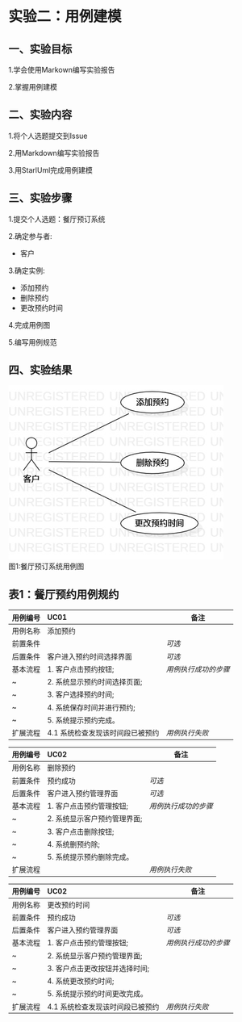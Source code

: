 # 实验二：用例建模

## 一、实验目标

1.学会使用Markown编写实验报告

2.掌握用例建模

## 二、实验内容

1.将个人选题提交到Issue

2.用Markdown编写实验报告

3.用StarlUml完成用例建模

## 三、实验步骤

1.提交个人选题：餐厅预订系统

2.确定参与者:

  - 客户
  
3.确定实例:

  - 添加预约
  - 删除预约
  - 更改预约时间

4.完成用例图

5.编写用例规范

## 四、实验结果

![用例图](./lab2_UseCaseDiagram.jpg)  
图1:餐厅预订系统用例图

## 表1：餐厅预约用例规约  

用例编号  | UC01 | 备注  
-|:-|-  
用例名称  | 添加预约  |   
前置条件  |      | *可选*   
后置条件  | 客户进入预约时间选择界面    | *可选*   
基本流程  | 1. 客户点击预约按钮;  |*用例执行成功的步骤*    
~| 2. 系统显示预约时间选择页面;  |   
~| 3. 客户选择预约时间;   |   
~| 4. 系统保存时间并进行预约;   |   
~| 5. 系统提示预约完成。  |  
扩展流程  | 4.1 系统检查发现该时间段已被预约   |*用例执行失败*    



用例编号  | UC02 | 备注  
-|:-|-  
用例名称  | 删除预约  |   
前置条件  | 预约成功     | *可选*   
后置条件  | 客户进入预约管理界面     | *可选*   
基本流程  | 1. 客户点击预约管理按钮;  |*用例执行成功的步骤*    
~| 2. 系统显示客户预约管理界面;  |   
~| 3. 客户点击删除按钮;   |   
~| 4. 系统删预约除;   |   
~| 5. 系统提示预约删除完成。  |  
扩展流程  |    |*用例执行失败*    



用例编号  | UC02 | 备注  
-|:-|-  
用例名称  | 更改预约时间  |   
前置条件  | 预约成功     | *可选*   
后置条件  | 客户进入预约管理界面     | *可选*   
基本流程  | 1. 客户点击预约管理按钮;  |*用例执行成功的步骤*    
~| 2. 系统显示客户预约管理界面;  |   
~| 3. 客户点击更改按钮并选择时间;   |   
~| 4. 系统更改预约时间;   |   
~| 5. 系统提示预约时间更改完成。  |  
扩展流程  | 4.1 系统检查发现该时间段已被预约   |*用例执行失败*    
